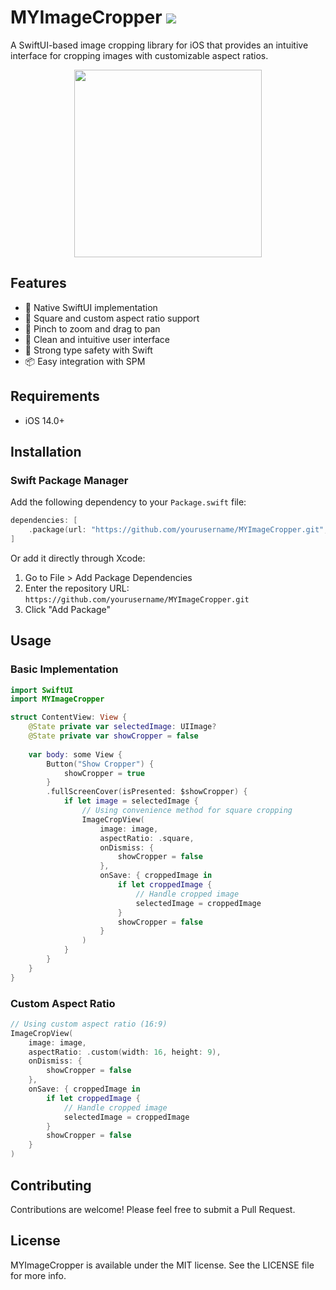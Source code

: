 # MYImageCropper [![](https://img.shields.io/badge/Swift%20Package%20Manager-compatible-brightgreen.svg)](https://github.com/apple/swift-package-manager)

A SwiftUI-based image cropping library for iOS that provides an intuitive interface for cropping images with customizable aspect ratios.

<p align="center">
<img src="https://github.com/user-attachments/assets/d7211494-f9fc-4bec-974e-85359dca8e1f" width="300"/>
</p>

## Features

- 📱 Native SwiftUI implementation
- 🎯 Square and custom aspect ratio support
- 🔄 Pinch to zoom and drag to pan
- 🎨 Clean and intuitive user interface
- 💪 Strong type safety with Swift
- 📦 Easy integration with SPM

## Requirements

- iOS 14.0+

## Installation

### Swift Package Manager

Add the following dependency to your `Package.swift` file:

```swift
dependencies: [
    .package(url: "https://github.com/yourusername/MYImageCropper.git", from: "1.0.0")
]
```

Or add it directly through Xcode:
1. Go to File > Add Package Dependencies
2. Enter the repository URL: `https://github.com/yourusername/MYImageCropper.git`
3. Click "Add Package"

## Usage

### Basic Implementation

```swift
import SwiftUI
import MYImageCropper

struct ContentView: View {
    @State private var selectedImage: UIImage?
    @State private var showCropper = false
    
    var body: some View {
        Button("Show Cropper") {
            showCropper = true
        }
        .fullScreenCover(isPresented: $showCropper) {
            if let image = selectedImage {
                // Using convenience method for square cropping
                ImageCropView(
                    image: image,
                    aspectRatio: .square,
                    onDismiss: {
                        showCropper = false
                    },
                    onSave: { croppedImage in
                        if let croppedImage {
                            // Handle cropped image
                            selectedImage = croppedImage
                        }
                        showCropper = false
                    }
                )
            }
        }
    }
}
```

### Custom Aspect Ratio

```swift
// Using custom aspect ratio (16:9)
ImageCropView(
    image: image,
    aspectRatio: .custom(width: 16, height: 9),
    onDismiss: {
        showCropper = false
    },
    onSave: { croppedImage in
        if let croppedImage {
            // Handle cropped image
            selectedImage = croppedImage
        }
        showCropper = false
    }
)
```

## Contributing

Contributions are welcome! Please feel free to submit a Pull Request.

## License

MYImageCropper is available under the MIT license. See the LICENSE file for more info.
